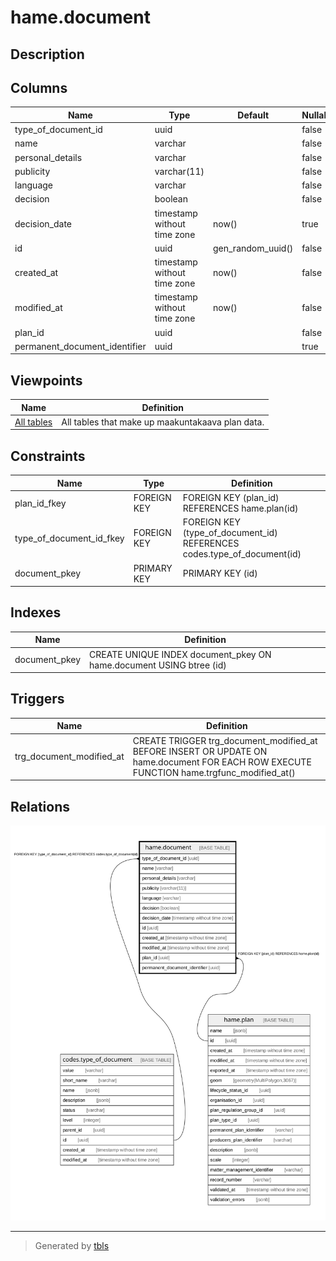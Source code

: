 # hame.document

## Description

## Columns

| Name | Type | Default | Nullable | Children | Parents | Comment |
| ---- | ---- | ------- | -------- | -------- | ------- | ------- |
| type_of_document_id | uuid |  | false |  | [codes.type_of_document](codes.type_of_document.md) |  |
| name | varchar |  | false |  |  |  |
| personal_details | varchar |  | false |  |  |  |
| publicity | varchar(11) |  | false |  |  |  |
| language | varchar |  | false |  |  |  |
| decision | boolean |  | false |  |  |  |
| decision_date | timestamp without time zone | now() | true |  |  |  |
| id | uuid | gen_random_uuid() | false |  |  |  |
| created_at | timestamp without time zone | now() | false |  |  |  |
| modified_at | timestamp without time zone | now() | false |  |  |  |
| plan_id | uuid |  | false |  | [hame.plan](hame.plan.md) |  |
| permanent_document_identifier | uuid |  | true |  |  |  |

## Viewpoints

| Name | Definition |
| ---- | ---------- |
| [All tables](viewpoint-0.md) | All tables that make up maakuntakaava plan data. |

## Constraints

| Name | Type | Definition |
| ---- | ---- | ---------- |
| plan_id_fkey | FOREIGN KEY | FOREIGN KEY (plan_id) REFERENCES hame.plan(id) |
| type_of_document_id_fkey | FOREIGN KEY | FOREIGN KEY (type_of_document_id) REFERENCES codes.type_of_document(id) |
| document_pkey | PRIMARY KEY | PRIMARY KEY (id) |

## Indexes

| Name | Definition |
| ---- | ---------- |
| document_pkey | CREATE UNIQUE INDEX document_pkey ON hame.document USING btree (id) |

## Triggers

| Name | Definition |
| ---- | ---------- |
| trg_document_modified_at | CREATE TRIGGER trg_document_modified_at BEFORE INSERT OR UPDATE ON hame.document FOR EACH ROW EXECUTE FUNCTION hame.trgfunc_modified_at() |

## Relations

![er](hame.document.svg)

---

> Generated by [tbls](https://github.com/k1LoW/tbls)

